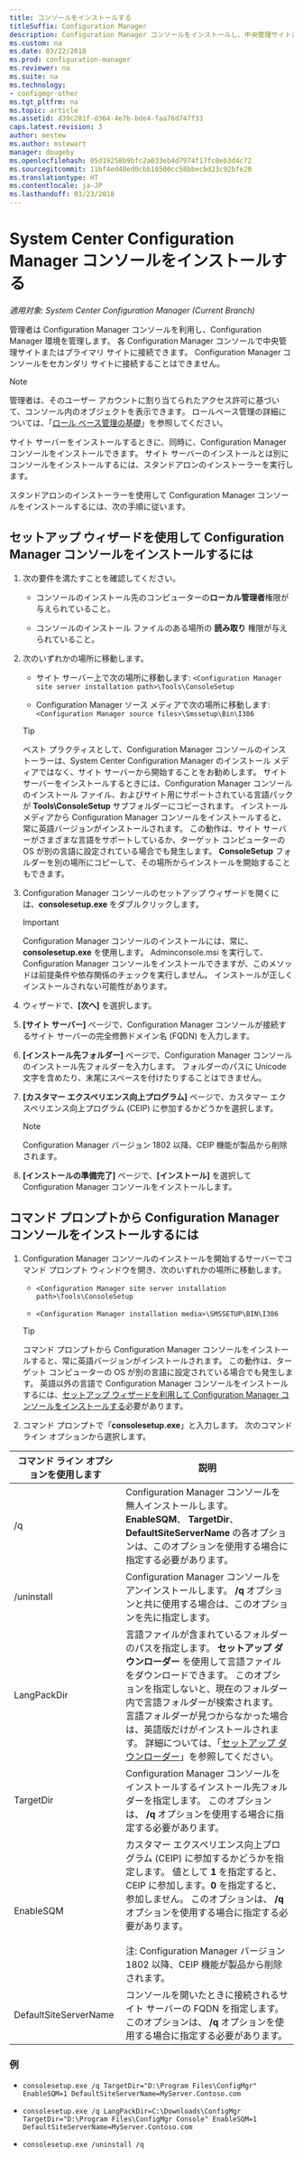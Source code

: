 ```yaml
---
title: コンソールをインストールする
titleSuffix: Configuration Manager
description: Configuration Manager コンソールをインストールし、中央管理サイトまたはプライマリ サイトに接続します。
ms.custom: na
ms.date: 03/22/2018
ms.prod: configuration-manager
ms.reviewer: na
ms.suite: na
ms.technology:
- configmgr-other
ms.tgt_pltfrm: na
ms.topic: article
ms.assetid: d39c201f-d364-4e7b-bde4-faa76d747f33
caps.latest.revision: 3
author: mestew
ms.author: mstewart
manager: dougeby
ms.openlocfilehash: 05d19258b9bfc2a033eb4d7974f17fc0eb3d4c72
ms.sourcegitcommit: 11bf4ed40ed0cbb10500cc58bbecbd23c92bfe20
ms.translationtype: HT
ms.contentlocale: ja-JP
ms.lasthandoff: 03/23/2018
---
```

# <a name="install-the-system-center-configuration-manager-console"></a>System Center Configuration Manager コンソールをインストールする

*適用対象: System Center Configuration Manager (Current Branch)*

管理者は Configuration Manager コンソールを利用し、Configuration Manager 環境を管理します。 各 Configuration Manager コンソールで中央管理サイトまたはプライマリ サイトに接続できます。 Configuration Manager コンソールをセカンダリ サイトに接続することはできません。

> [!NOTE]  
>  管理者は、そのユーザー アカウントに割り当てられたアクセス許可に基づいて、コンソール内のオブジェクトを表示できます。 ロールベース管理の詳細については、「[ロール ベース管理の基礎](../../../../core/understand/fundamentals-of-role-based-administration.md)」を参照してください。  

 サイト サーバーをインストールするときに、同時に、Configuration Manager コンソールをインストールできます。 サイト サーバーのインストールとは別にコンソールをインストールするには、スタンドアロンのインストーラーを実行します。  

 スタンドアロンのインストーラーを使用して Configuration Manager コンソールをインストールするには、次の手順に従います。  

## <a name="to-install-the-configuration-manager-console-by-using-the-setup-wizard"></a>セットアップ ウィザードを使用して Configuration Manager コンソールをインストールするには  

1.  次の要件を満たすことを確認してください。  

    -  コンソールのインストール先のコンピューターの**ローカル管理者**権限が与えられていること。  

    -   コンソールのインストール ファイルのある場所の **読み取り** 権限が与えられていること。  

2.  次のいずれかの場所に移動します。  

    -   サイト サーバー上で次の場所に移動します: `<Configuration Manager site server installation path>\Tools\ConsoleSetup`  

    -   Configuration Manager ソース メディアで次の場所に移動します: `<Configuration Manager source files>\Smssetup\Bin\I386`  

    > [!TIP]  
    >  ベスト プラクティスとして、Configuration Manager コンソールのインストーラーは、System Center Configuration Manager のインストール メディアではなく、サイト サーバーから開始することをお勧めします。 サイト サーバーをインストールするときには、Configuration Manager コンソールのインストール ファイル、およびサイト用にサポートされている言語パックが **Tools\ConsoleSetup** サブフォルダーにコピーされます。 インストール メディアから Configuration Manager コンソールをインストールすると、常に英語バージョンがインストールされます。 この動作は、サイト サーバーがさまざまな言語をサポートしているか、ターゲット コンピューターの OS が別の言語に設定されている場合でも発生します。 **ConsoleSetup** フォルダーを別の場所にコピーして、その場所からインストールを開始することもできます。

3.  Configuration Manager コンソールのセットアップ ウィザードを開くには、**consolesetup.exe** をダブルクリックします。  

    > [!IMPORTANT]  
    >  Configuration Manager コンソールのインストールには、常に、**consolesetup.exe** を使用します。 Adminconsole.msi を実行して、Configuration Manager コンソールをインストールできますが、このメソッドは前提条件や依存関係のチェックを実行しません。 インストールが正しくインストールされない可能性があります。  

4.  ウィザードで、**[次へ]** を選択します。  

5.  **[サイト サーバー]** ページで、Configuration Manager コンソールが接続するサイト サーバーの完全修飾ドメイン名 (FQDN) を入力します。  

6.  **[インストール先フォルダー]** ページで、Configuration Manager コンソールのインストール先フォルダーを入力します。 フォルダーのパスに Unicode 文字を含めたり、末尾にスペースを付けたりすることはできません。  

7.  **[カスタマー エクスペリエンス向上プログラム]** ページで、カスタマー エクスペリエンス向上プログラム (CEIP) に参加するかどうかを選択します。  
    > [!Note]  
    > Configuration Manager バージョン 1802 以降、CEIP 機能が製品から削除されます。

8.  **[インストールの準備完了]** ページで、**[インストール]** を選択して Configuration Manager コンソールをインストールします。  



## <a name="to-install-the-configuration-manager-console-from-a-command-prompt"></a>コマンド プロンプトから Configuration Manager コンソールをインストールするには  

1.  Configuration Manager コンソールのインストールを開始するサーバーでコマンド プロンプト ウィンドウを開き、次のいずれかの場所に移動します。  

    -   `<Configuration Manager site server installation path>\Tools\ConsoleSetup`  

    -   `<Configuration Manager installation media>\SMSSETUP\BIN\I386`  

    > [!TIP]  
    >  コマンド プロンプトから Configuration Manager コンソールをインストールすると、常に英語バージョンがインストールされます。 この動作は、ターゲット コンピューターの OS が別の言語に設定されている場合でも発生します。 英語以外の言語で Configuration Manager コンソールをインストールするには、[セットアップ ウィザードを利用して Configuration Manager コンソールをインストールする](#to-install-the-configuration-manager-console-by-using-the-setup-wizard)必要があります。  

2.  コマンド プロンプトで「**consolesetup.exe**」と入力します。 次のコマンド ライン オプションから選択します。  

|  コマンド ライン オプションを使用します     | 説明     |
  |-------------|-------------|
  |/q|Configuration Manager コンソールを無人インストールします。 **EnableSQM**、 **TargetDir**、 **DefaultSiteServerName** の各オプションは、このオプションを使用する場合に指定する必要があります。|  
  |/uninstall|Configuration Manager コンソールをアンインストールします。 **/q** オプションと共に使用する場合は、このオプションを先に指定します。|  
  |LangPackDir|言語ファイルが含まれているフォルダーのパスを指定します。 **セットアップ ダウンローダー** を使用して言語ファイルをダウンロードできます。 このオプションを指定しないと、現在のフォルダー内で言語フォルダーが検索されます。 言語フォルダーが見つからなかった場合は、英語版だけがインストールされます。 詳細については、「[セットアップ ダウンローダー](setup-downloader.md)」を参照してください。|  
  |TargetDir|Configuration Manager コンソールをインストールするインストール先フォルダーを指定します。 このオプションは、 **/q** オプションを使用する場合に指定する必要があります。|  
  |EnableSQM|カスタマー エクスペリエンス向上プログラム (CEIP) に参加するかどうかを指定します。 値として **1** を指定すると、CEIP に参加します。**0** を指定すると、参加しません。 このオプションは、 **/q** オプションを使用する場合に指定する必要があります。</br></br>注: Configuration Manager バージョン 1802 以降、CEIP 機能が製品から削除されます。|  
  |DefaultSiteServerName|コンソールを開いたときに接続されるサイト サーバーの FQDN を指定します。 このオプションは、 **/q** オプションを使用する場合に指定する必要があります。|  


  ### <a name="examples"></a>例

  -  `consolesetup.exe /q TargetDir="D:\Program Files\ConfigMgr" EnableSQM=1 DefaultSiteServerName=MyServer.Contoso.com`  

  -  `consolesetup.exe /q LangPackDir=C:\Downloads\ConfigMgr TargetDir="D:\Program Files\ConfigMgr Console" EnableSQM=1 DefaultSiteServerName=MyServer.Contoso.com`  

  -  `consolesetup.exe /uninstall /q`  
